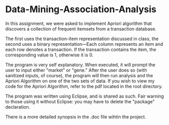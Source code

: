 # Data-Mining-Association-Analysis

In this assignment, we were asked to implement Apriori algorithm that discovers a collection of frequent itemsets from a transaction database.

The first uses the transaction-item representation discussed in class, the second uses a binary representation—Each column represents an item and each row denotes a transaction. If the transaction contains the item, the corresponding value is 1, otherwise it is 0. 

The program is very self explanatory. When executed, it will prompt the user to input either "market" or "gene." After the user does so (with sanitized inputs, of course), the program will then run analysis and the Apriori Algorithm on one of the two sets of data. If you wish to view my code for the Apriori Algorithm, refer to the pdf located in the root directory.

The program was written using Eclipse, and is shared as such. Fair warning to those using it without Eclipse: you may have to delete the "package" declaration.

There is a more detailed synopsis in the .doc file wihtin the project.
